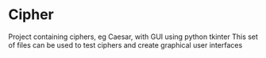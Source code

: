 # Cipher
Project containing ciphers, eg Caesar, with GUI using python tkinter
This set of files can be used to test ciphers and create graphical user interfaces

